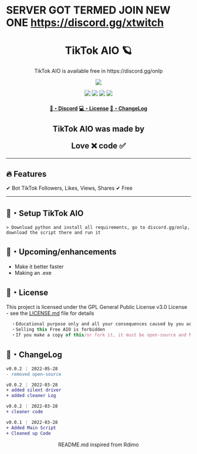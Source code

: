 # SERVER GOT TERMED JOIN NEW ONE https://discord.gg/xtwitch

<!--
## Want Followers or Likes ?
- Join [discord.gg/onlp](https://discord.gg/onlp)
- 1k Followers = 3€ | 1k Likes = 2€
-->
<h1 align="center">
  TikTok AIO 🪐
</h1>

<p align="center">
  TikTok AIO is available free in https://discord.gg/onlp
</p>

<p align="center"> 
  <kbd>
<img src="https://cdn.discordapp.com/attachments/979841729538687017/980559718730833950/tiktok-loddgo-3.png"></img>
  </kbd>
</p>

<p align="center">
  <img src="https://img.shields.io/github/languages/top/xtekky/zefoy?style=flat-square" </a>
  <img src="https://img.shields.io/github/last-commit/xtekky/zefoy?style=flat-square" </a>
  <img src="https://img.shields.io/github/stars/xtekky/zefoy?color=7F9DE0&label=Stars&style=flat-square" </a>
  <img src="https://img.shields.io/github/forks/xtekky/zefoy?color=7F9DE0&label=Forks&style=flat-square" </a>
</p>

<h4 align="center">
  <a href="https://discord.gg/onlp">🌌・Discord</a>
  <a href="https://github.com/xtekky/zefoy#license">💻・License</a>
  <a href="https://github.com/xtekky/zefoy#changelog">📜・ChangeLog</a>
</h4>

<h2 align="center">
   TikTok AIO was made by

Love ❌ code ✅

</h2>

---

## :fire: Features

✔ Bot TikTok Followers, Likes, Views, Shares
✔ Free

---

## 🚀・Setup TikTok AIO

```sh-session
> Download python and install all requirements, go to discord.gg/onlp, download the script there and run it
```

## 🎉・Upcoming/enhancements

- Make it better faster
- Making an .exe

## 📄・License

This project is licensed under the GPL General Public License v3.0 License - see the [LICENSE.md](./LICENSE) file for details
```js
  ・Educational purpose only and all your consequences caused by you actions is your responsibility
  ・Selling this Free AIO is forbidden
  ・If you make a copy of this/or fork it, it must be open-source and have credits linking to this repo
```

## 💭・ChangeLog

```diff
v0.0.2 ⋮ 2022-05-28
- removed open-source

v0.0.2 ⋮ 2022-03-28
+ added silent driver
+ added cleaner Log

v0.0.2 ⋮ 2022-03-28
+ cleaner code

v0.0.1 ⋮ 2022-03-28
+ Added Main Script
+ Cleaned up Code
```

<p align="center">
  README.md inspired from Rdimo
</p>
